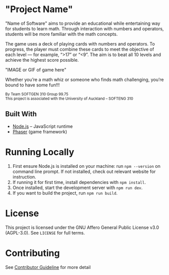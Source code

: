 
# "Project Name"
"Name of Software" aims to provide an educational while entertaining way for students to learn math. Through interaction with numbers and operators, students will be more familiar with the math concepts.

The game uses a deck of playing cards with numbers and operators. To progress, the player must combine these cards to meet the objective of each level — for example, “>17” or “<9”. The aim is to beat all 10 levels and achieve the highest score possible.  

"IMAGE or GIF of game here"

Whether you’re a math whiz or someone who finds math challenging, you’re bound to have some fun!!!

<sub>By Team SOFTGEN 310 Group 99.75</sub>  
<sub>This project is associated with the University of Auckland – SOFTENG 310</sub>

## Built With
- [Node.js](https://nodejs.org/) – JavaScript runtime  
- [Phaser](https://phaser.io) (game framework)

# Running Locally
1. First ensure Node.js is installed on your machine: run `npm --version` on command line prompt. If not installed, check out relevant website for instruction.
2. If running it for first time, install dependencies with `npm install`.
3. Once installed, start the development server with `npm run dev`.
4. If you want to build the project, run `npm run build`.

# License
This project is licensed under the GNU Affero General Public License v3.0 (AGPL-3.0). See `LICENSE` for full terms.

# Contributing  
See [Contributor Guideline](https://github.com/SOFTGEN310-Group-99-75/JOhn-Repository/blob/main/CONTRIBUTING.md) for more detail 
